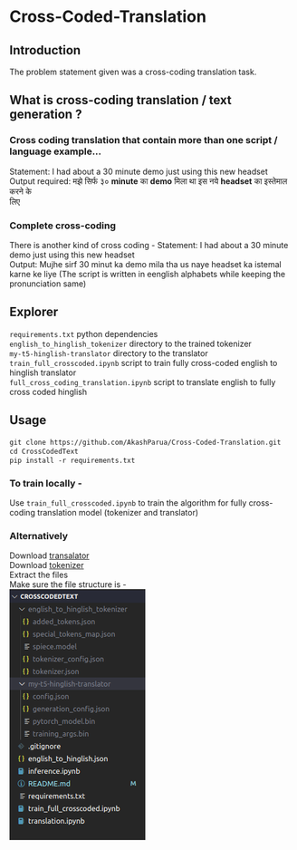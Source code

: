 # Cross-Coded-Translation
## Introduction 
The problem statement given was a cross-coding translation task.
## What is cross-coding translation / text generation ?
### Cross coding translation that contain more than one script / language example...
Statement: I had about a 30 minute demo just using this new headset<br>
Output required: मझे सिर्फ ३० **minute** का **demo** मिला था इस नये **headset** का इस्तेमाल करने के<br>
लिए
### Complete cross-coding
There is another kind of cross coding -
Statement: I had about a 30 minute demo just using this new headset<br>
Output: Mujhe sirf 30 minut ka demo mila tha us naye headset ka istemal karne ke liye<be>
(The script is written in eenglish alphabets while keeping the pronunciation same)

## Explorer
`requirements.txt` python dependencies<br>
`english_to_hinglish_tokenizer` directory to the trained tokenizer<br>
`my-t5-hinglish-translator` directory to the translator<br>
`train_full_crosscoded.ipynb` script to train fully cross-coded english to hinglish translator<br>
`full_cross_coding_translation.ipynb` script to translate english to fully cross coded hinglish<br>


## Usage
```shell
git clone https://github.com/AkashParua/Cross-Coded-Translation.git
cd CrossCodedText
pip install -r requirements.txt
```

###  To train locally -
Use `train_full_crosscoded.ipynb` to train the algorithm for fully cross-coding translation model (tokenizer and translator)
### Alternatively 
Download [transalator](https://drive.google.com/file/d/1ekwzOLTV20sg2o_VLaCUBZAzxCuUzo-u/view?usp=sharing)<br>
Download [tokenizer](https://drive.google.com/file/d/1dpJNWn2nRMpTa2M5cqTWiCdLF3hnpyvc/view?usp=sharing)<br>
Extract the files<br>
Make sure the file structure is -<br>
![Drive](dir.jpg)